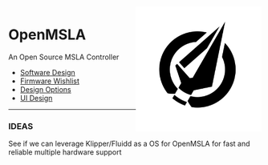 <img src="https://github.com/Photonsters/OpenMSLA/blob/master/branding/openmsla_icon.png" width="250" align="right">

# OpenMSLA
An Open Source MSLA Controller

- [Software Design](https://github.com/Photonsters/OpenMSLA/blob/master/documentation/SoftwareDesign.md)
- [Firmware Wishlist](https://github.com/Photonsters/OpenMSLA/blob/master/documentation/FirmwareWishlist.md)
- [Design Options](https://github.com/Photonsters/OpenMSLA/blob/master/documentation/DesignOptions.md)
- [UI Design](https://github.com/Photonsters/OpenMSLA/blob/master/ui/ui.md)

----

### IDEAS

See if we can leverage Klipper/Fluidd as a OS for OpenMSLA for  fast and reliable multiple hardware support 
